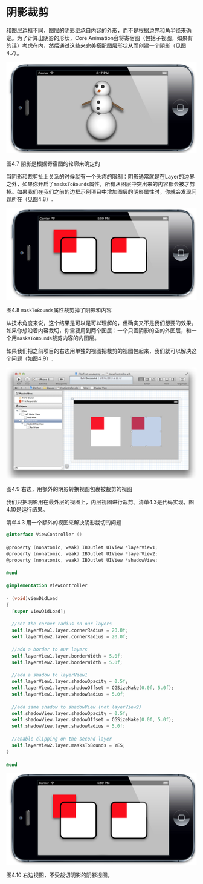 # 阴影裁剪


和图层边框不同，图层的阴影继承自内容的外形，而不是根据边界和角半径来确定。为了计算出阴影的形状，Core Animation会将寄宿图（包括子视图，如果有的话）考虑在内，然后通过这些来完美搭配图层形状从而创建一个阴影（见图4.7）。

![图4.7](./4.7.png)

图4.7 阴影是根据寄宿图的轮廓来确定的

当阴影和裁剪扯上关系的时候就有一个头疼的限制：阴影通常就是在Layer的边界之外，如果你开启了`masksToBounds`属性，所有从图层中突出来的内容都会被才剪掉。如果我们在我们之前的边框示例项目中增加图层的阴影属性时，你就会发现问题所在（见图4.8）.

![图4.8](./4.8.png)

图4.8 `maskToBounds`属性裁剪掉了阴影和内容

从技术角度来说，这个结果是可以是可以理解的，但确实又不是我们想要的效果。如果你想沿着内容裁切，你需要用到两个图层：一个只画阴影的空的外图层，和一个用`masksToBounds`裁剪内容的内图层。

如果我们把之前项目的右边用单独的视图把裁剪的视图包起来，我们就可以解决这个问题（如图4.9）.

![图4.9](./4.9.png)

图4.9 右边，用额外的阴影转换视图包裹被裁剪的视图

我们只把阴影用在最外层的视图上，内层视图进行裁剪。清单4.3是代码实现，图4.10是运行结果。

清单4.3 用一个额外的视图来解决阴影裁切的问题

```objective-c
@interface ViewController ()

@property (nonatomic, weak) IBOutlet UIView *layerView1;
@property (nonatomic, weak) IBOutlet UIView *layerView2;
@property (nonatomic, weak) IBOutlet UIView *shadowView;

@end

@implementation ViewController
￼
- (void)viewDidLoad
{
  [super viewDidLoad];

  //set the corner radius on our layers
  self.layerView1.layer.cornerRadius = 20.0f;
  self.layerView2.layer.cornerRadius = 20.0f;

  //add a border to our layers
  self.layerView1.layer.borderWidth = 5.0f;
  self.layerView2.layer.borderWidth = 5.0f;

  //add a shadow to layerView1
  self.layerView1.layer.shadowOpacity = 0.5f;
  self.layerView1.layer.shadowOffset = CGSizeMake(0.0f, 5.0f);
  self.layerView1.layer.shadowRadius = 5.0f;

  //add same shadow to shadowView (not layerView2)
  self.shadowView.layer.shadowOpacity = 0.5f;
  self.shadowView.layer.shadowOffset = CGSizeMake(0.0f, 5.0f);
  self.shadowView.layer.shadowRadius = 5.0f;

  //enable clipping on the second layer
  self.layerView2.layer.masksToBounds = YES;
}

@end
```

![图4.10](./4.10.png)

图4.10 右边视图，不受裁切阴影的阴影视图。